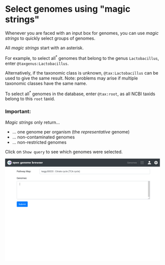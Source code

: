 # Select genomes using "magic strings"

Whenever you are faced with an input box for genomes, you can use _magic strings_ to quickly select groups of genomes.

All _magic strings_ start with an asterisk.

For example, to select all<sup>*</sup> genomes that belong to the genus `Lactobacillus`, enter `@taxgenus:Lactobacillus`.

Alternatively, if the taxonomic class is unknown, `@tax:Lactobacillus` can be used to give the same result. 
Note: problems may arise if multiple taxonomic classes have the same name.

To select all<sup>*</sup> genomes in the database, enter `@tax:root`, as all NCBI taxids belong to this `root` taxid.

### Important:

_Magic strings_ only return...

* ... one genome per organism (the _representative_ genome)
* ... non-contaminated genomes
* ... non-restricted genomes

Click on `Show query` to see which genomes were selected.

![magic strings demo](../media/magic-strings.apng)
